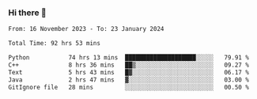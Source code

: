 ### Hi there 👋

<!--
**floyiac/floyiac** is a ✨ _special_ ✨ repository because its `README.md` (this file) appears on your GitHub profile.

Here are some ideas to get you started:

- 🔭 I’m currently working on ...
- 🌱 I’m currently learning ...
- 👯 I’m looking to collaborate on ...
- 🤔 I’m looking for help with ...
- 💬 Ask me about ...
- 📫 How to reach me: ...
- 😄 Pronouns: ...
- ⚡ Fun fact: ...
-->

<!--START_SECTION:waka-->

```txt
From: 16 November 2023 - To: 23 January 2024

Total Time: 92 hrs 53 mins

Python           74 hrs 13 mins  ████████████████████░░░░░   79.91 %
C++              8 hrs 36 mins   ██▒░░░░░░░░░░░░░░░░░░░░░░   09.27 %
Text             5 hrs 43 mins   █▓░░░░░░░░░░░░░░░░░░░░░░░   06.17 %
Java             2 hrs 47 mins   ▓░░░░░░░░░░░░░░░░░░░░░░░░   03.00 %
GitIgnore file   28 mins         ░░░░░░░░░░░░░░░░░░░░░░░░░   00.50 %
```

<!--END_SECTION:waka-->

